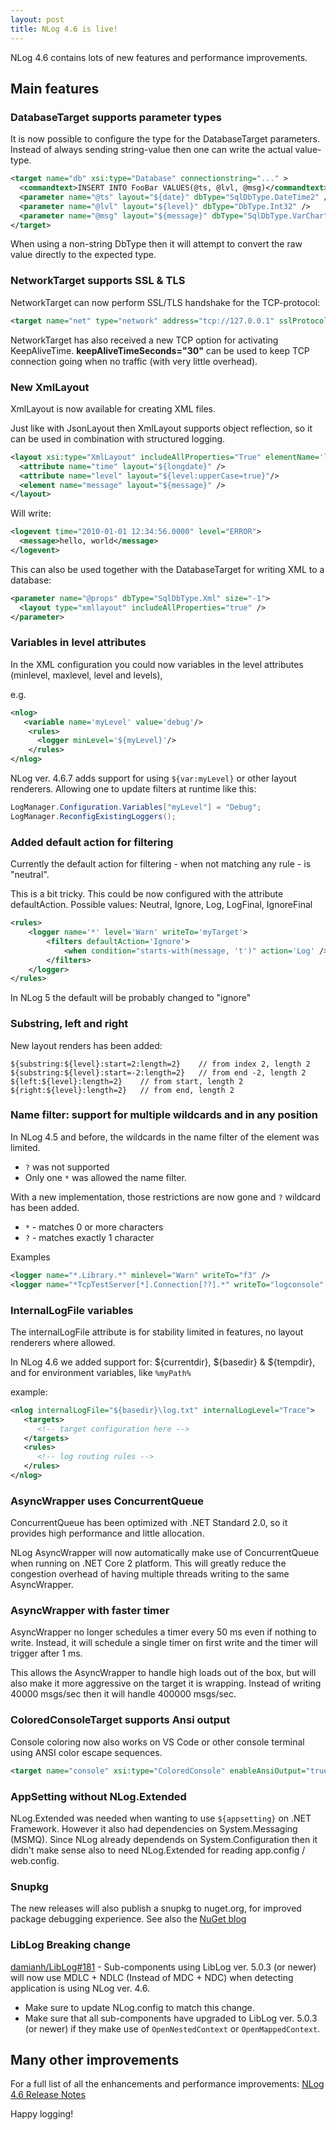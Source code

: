 ```yaml
---
layout: post
title: NLog 4.6 is live!
---
```


NLog 4.6 contains lots of new features and performance improvements.

## Main features

### DatabaseTarget supports parameter types
It is now possible to configure the type for the DatabaseTarget parameters.
Instead of always sending string-value then one can write the actual value-type.

```xml
<target name="db" xsi:type="Database" connectionstring="..." >
  <commandtext>INSERT INTO FooBar VALUES(@ts, @lvl, @msg)</commandtext>
  <parameter name="@ts" layout="${date}" dbType="SqlDbType.DateTime2" />
  <parameter name="@lvl" layout="${level}" dbType="DbType.Int32" />
  <parameter name="@msg" layout="${message}" dbType="SqlDbType.VarChar" size="-1" parameterType="String" />
</target>
```

When using a non-string DbType then it will attempt to convert the raw value directly to the expected type.

### NetworkTarget supports SSL & TLS
NetworkTarget can now perform SSL/TLS handshake for the TCP-protocol:

```xml
<target name="net" type="network" address="tcp://127.0.0.1" sslProtocols="Tls12" />
```

NetworkTarget has also received a new TCP option for activating KeepAliveTime. **keepAliveTimeSeconds="30"** can be used to keep TCP connection going when no traffic (with very little overhead).

### New XmlLayout
XmlLayout is now available for creating XML files.

Just like with JsonLayout then XmlLayout supports object reflection, so it can be used in combination with structured logging.

```xml
<layout xsi:type="XmlLayout" includeAllProperties="True" elementName='logevent'>
  <attribute name="time" layout="${longdate}" />
  <attribute name="level" layout="${level:upperCase=true}"/>
  <element name="message" layout="${message}" />
</layout>
```

Will write:

```xml
<logevent time="2010-01-01 12:34:56.0000" level="ERROR">
  <message>hello, world</message>
</logevent>
```

This can also be used together with the DatabaseTarget for writing XML to a database:

```xml
<parameter name="@props" dbType="SqlDbType.Xml" size="-1">
  <layout type="xmllayout" includeAllProperties="true" />
</parameter>
```


### Variables in level attributes
In the XML configuration you could now variables in the level attributes (minlevel, maxlevel, level and levels),

 e.g.

```xml
<nlog>
   <variable name='myLevel' value='debug'/>
    <rules>
      <logger minLevel='${myLevel}'/>
    </rules>
</nlog>
```

NLog ver. 4.6.7 adds support for using `${var:myLevel}` or other layout renderers. Allowing one to update filters at runtime like this:

```csharp
LogManager.Configuration.Variables["myLevel"] = "Debug";
LogManager.ReconfigExistingLoggers();
```

### Added default action for filtering

Currently the default action for filtering - when not matching any rule - is "neutral". 

This is a bit tricky. This could be now configured with the attribute defaultAction. Possible values: Neutral, Ignore,  Log,  LogFinal, IgnoreFinal

```xml
<rules>
    <logger name='*' level='Warn' writeTo='myTarget'>
        <filters defaultAction='Ignore'>
            <when condition="starts-with(message, 't')" action='Log' />
        </filters>
    </logger>
</rules>
```

In NLog 5 the default will be probably changed to "ignore"

### Substring, left and right

New layout renders has been added:

```
${substring:${level}:start=2:length=2}    // from index 2, length 2
${substring:${level}:start=-2:length=2}   // from end -2, length 2
${left:${level}:length=2}    // from start, length 2
${right:${level}:length=2}   // from end, length 2
```

### Name filter: support for multiple wildcards and in any position
In NLog 4.5 and before, the wildcards in the name filter of the <rule> element was limited. 

- `?` was not supported
- Only one `*` was allowed the name filter. 

With a new implementation, those restrictions are now gone and `?` wildcard has been added.

- `*` - matches 0 or more characters
- `?` - matches exactly 1 character

Examples

```xml
<logger name="*.Library.*" minlevel="Warn" writeTo="f3" />
<logger name="*TcpTestServer[*].Connection[??].*" writeTo="logconsole" />
```


### InternalLogFile variables

The internalLogFile attribute is for stability limited in features, no layout renderers where allowed. 

In NLog 4.6 we added support for: ${currentdir}, ${basedir} & ${tempdir}, and for environment variables, like `%myPath%` 

example:

```xml
<nlog internalLogFile="${basedir}\log.txt" internalLogLevel="Trace">
   <targets>
      <!-- target configuration here -->
   </targets>
   <rules>
      <!-- log routing rules -->
   </rules>
</nlog>
```


### AsyncWrapper uses ConcurrentQueue
ConcurrentQueue has been optimized with .NET Standard 2.0, so it provides high performance and little allocation.

NLog AsyncWrapper will now automatically make use of ConcurrentQueue when running on .NET Core 2 platform.
This will greatly reduce the congestion overhead of having multiple threads writing to the same AsyncWrapper.

### AsyncWrapper with faster timer
AsyncWrapper no longer schedules a timer every 50 ms even if nothing to write. Instead, it will schedule a single
timer on first write and the timer will trigger after 1 ms.

This allows the AsyncWrapper to handle high loads out of the box, but will also make it more aggressive on the
target it is wrapping. Instead of writing 40000 msgs/sec then it will handle 400000 msgs/sec.

### ColoredConsoleTarget supports Ansi output
Console coloring now also works on VS Code or other console terminal using ANSI color escape sequences.

```xml
<target name="console" xsi:type="ColoredConsole" enableAnsiOutput="true" />
```

### AppSetting without NLog.Extended
NLog.Extended was needed when wanting to use `${appsetting}` on .NET Framework. However it also had
dependencies on System.Messaging (MSMQ). Since NLog already dependends on System.Configuration
then it didn't make sense also to need NLog.Extended for reading app.config / web.config.

### Snupkg 

The new releases will also publish a snupkg to nuget.org, for improved package debugging experience. See also the [NuGet blog](https://blog.nuget.org/20181116/Improved-debugging-experience-with-the-NuGet-org-symbol-server-and-snupkg.html)

### LibLog Breaking change
[damianh/LibLog#181](https://github.com/damianh/LibLog/pull/181) - Sub-components using LibLog ver. 5.0.3 (or newer)
will now use MDLC + NDLC (Instead of MDC + NDC) when detecting application is using NLog ver. 4.6.
- Make sure to update NLog.config to match this change.
- Make sure that all sub-components have upgraded to LibLog ver. 5.0.3 (or newer) if they make use of `OpenNestedContext` or `OpenMappedContext`.

## Many other improvements

For a full list of all the enhancements and performance improvements: [NLog 4.6 Release Notes](https://github.com/NLog/NLog/blob/master/CHANGELOG.md)


Happy logging!
